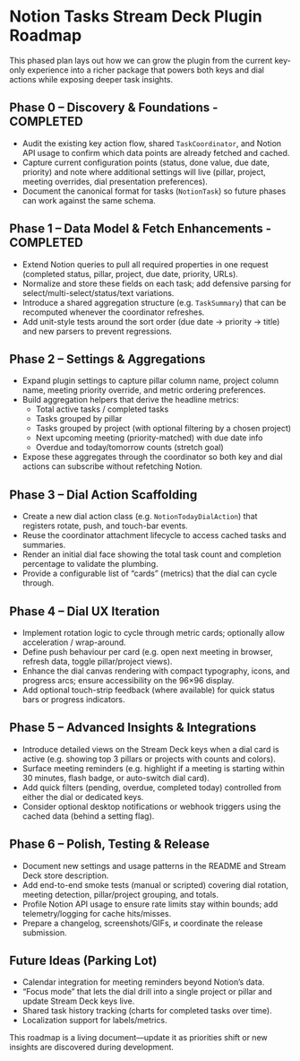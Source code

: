 # Notion Tasks Stream Deck Plugin Roadmap

This phased plan lays out how we can grow the plugin from the current key-only
experience into a richer package that powers both keys and dial actions while
exposing deeper task insights.

## Phase 0 – Discovery & Foundations - COMPLETED

- Audit the existing key action flow, shared `TaskCoordinator`, and Notion API
  usage to confirm which data points are already fetched and cached.
- Capture current configuration points (status, done value, due date, priority)
  and note where additional settings will live (pillar, project, meeting
  overrides, dial presentation preferences).
- Document the canonical format for tasks (`NotionTask`) so future phases can
  work against the same schema.

## Phase 1 – Data Model & Fetch Enhancements - COMPLETED

- Extend Notion queries to pull all required properties in one request
  (completed status, pillar, project, due date, priority, URLs).
- Normalize and store these fields on each task; add defensive parsing for
  select/multi-select/status/text variations.
- Introduce a shared aggregation structure (e.g. `TaskSummary`) that can be
  recomputed whenever the coordinator refreshes.
- Add unit-style tests around the sort order (due date → priority → title) and
  new parsers to prevent regressions.

## Phase 2 – Settings & Aggregations

- Expand plugin settings to capture pillar column name, project column name,
  meeting priority override, and metric ordering preferences.
- Build aggregation helpers that derive the headline metrics:
  - Total active tasks / completed tasks
  - Tasks grouped by pillar
  - Tasks grouped by project (with optional filtering by a chosen project)
  - Next upcoming meeting (priority-matched) with due date info
  - Overdue and today/tomorrow counts (stretch goal)
- Expose these aggregates through the coordinator so both key and dial actions
  can subscribe without refetching Notion.

## Phase 3 – Dial Action Scaffolding

- Create a new dial action class (e.g. `NotionTodayDialAction`) that registers
  rotate, push, and touch-bar events.
- Reuse the coordinator attachment lifecycle to access cached tasks and
  summaries.
- Render an initial dial face showing the total task count and completion
  percentage to validate the plumbing.
- Provide a configurable list of “cards” (metrics) that the dial can cycle
  through.

## Phase 4 – Dial UX Iteration

- Implement rotation logic to cycle through metric cards; optionally allow
  acceleration / wrap-around.
- Define push behaviour per card (e.g. open next meeting in browser, refresh
  data, toggle pillar/project views).
- Enhance the dial canvas rendering with compact typography, icons, and
  progress arcs; ensure accessibility on the 96×96 display.
- Add optional touch-strip feedback (where available) for quick status bars or
  progress indicators.

## Phase 5 – Advanced Insights & Integrations

- Introduce detailed views on the Stream Deck keys when a dial card is active
  (e.g. showing top 3 pillars or projects with counts and colors).
- Surface meeting reminders (e.g. highlight if a meeting is starting within
  30 minutes, flash badge, or auto-switch dial card).
- Add quick filters (pending, overdue, completed today) controlled from either
  the dial or dedicated keys.
- Consider optional desktop notifications or webhook triggers using the cached
  data (behind a setting flag).

## Phase 6 – Polish, Testing & Release

- Document new settings and usage patterns in the README and Stream Deck store
  description.
- Add end-to-end smoke tests (manual or scripted) covering dial rotation,
  meeting detection, pillar/project grouping, and totals.
- Profile Notion API usage to ensure rate limits stay within bounds; add
  telemetry/logging for cache hits/misses.
- Prepare a changelog, screenshots/GIFs, и coordinate the release submission.

## Future Ideas (Parking Lot)

- Calendar integration for meeting reminders beyond Notion’s data.
- “Focus mode” that lets the dial drill into a single project or pillar and
  update Stream Deck keys live.
- Shared task history tracking (charts for completed tasks over time).
- Localization support for labels/metrics.

This roadmap is a living document—update it as priorities shift or new insights
are discovered during development.
